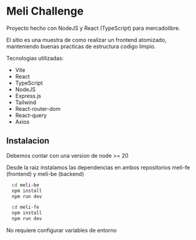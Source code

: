 
# Meli Challenge

Proyecto hecho con NodeJS y React (TypeScript) para mercadolibre.

El sitio es una muestra de como realizar un frontend atomizado, manteniendo buenas practicas de estructura codigo limpio.

Tecnologias utilizadas:
 - Vite
 - React
 - TypeScript
 - NodeJS
 - Express.js
 - Tailwind
 - React-router-dom
 - React-query
 - Axios
## Instalacion
Debemos contar con una version de node >= 20

Desde la raiz instalamos las dependencias en ambos repositorios meli-fe (frontend) y meli-be (backend)

```bash
  cd meli-be
  npm install
  npm run dev
```

```bash
  cd meli-fe
  npm install
  npm run dev
```

No requiere configurar variables de entorno


    